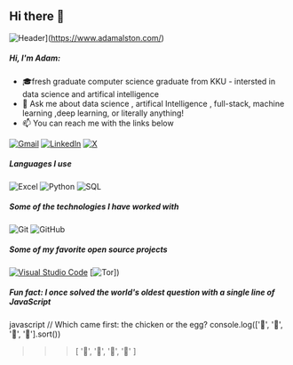 ## Hi there 👋
![Header](https://github.com/adamalston/adamalston/raw/master/profile.gif)](https://www.adamalston.com/)

##### Hi, I'm Adam:

- 🎓fresh graduate computer science graduate from KKU - intersted in data science and artifical intelligence 
- :speech_balloon: Ask me about data science , artifical Intelligence , full-stack, machine learning ,deep learning, or literally anything!
- :mailbox: You can reach me with the links below

[![Gmail](https://img.shields.io/badge/-GMAIL-D14836?style=for-the-badge&logo=gmail&logoColor=white)](mailto:saraalialamer@gmail.com)
[![LinkedIn](https://img.shields.io/badge/-LINKEDIN-0077B5?style=for-the-badge&logo=linkedin&logoColor=white)](linkedin.com/in/-sara-ali)
[![X](https://img.shields.io/badge/-ADAMALSTON.COM-000000?style=for-the-badge&logo=react&logoColor=white)](https://x.com/sarahail27?s=21&t=sYIoa0XHc9u5Ce1Lfo7owA)

##### Languages I use

![Excel](https://img.shields.io/badge/-HTML5-000000?style=flat&logo=Excel)
![Python](https://img.shields.io/badge/-Python-000000?style=flat&logo=python)
![SQL](https://img.shields.io/badge/-SQL-000000?style=flat&logo=postgresql)

##### Some of the technologies I have worked with

![Git](https://img.shields.io/badge/-Git-222222?style=flat&logo=git&logoColor=F05032)
![GitHub](https://img.shields.io/badge/-GitHub-222222?style=flat&logo=github&logoColor=181717)

##### Some of my favorite open source projects
[![Visual Studio Code](https://img.shields.io/badge/-VSCode-444444?style=flat&logo=visual-studio-code&logoColor=007ACC)](https://github.com/microsoft/vscode)
[![Tor](https://img.shields.io/badge/-Tor-444444?style=flat&logo=tor&logoColor=7E4798)])

##### Fun fact: I once solved the world's oldest question with a single line of JavaScript
<!-- wi*quL3fcV -->

javascript
// Which came first: the chicken or the egg?
console.log(['🥚', '🐣', '🐥', '🐔'].sort())

>>> [ '🐔', '🐣', '🐥', '🥚' ]

